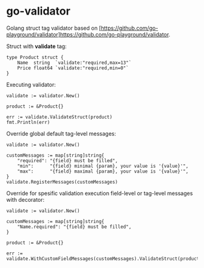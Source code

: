 # go-validator

Golang struct tag validator based on [https://github.com/go-playground/validator]https://github.com/go-playground/validator.

Struct with **validate** tag:
```
type Product struct {
	Name  string  `validate:"required,max=13"`
	Price float64 `validate:"required,min=0"`
}
```

Executing validator:
```
validate := validator.New()

product := &Product{}

err := validate.ValidateStruct(product)
fmt.Println(err)
```

Override global default tag-level messages:
```
validate := validator.New()

customMessages := map[string]string{
	"required": "{field} must be filled",
	"min":      "{field} minimal {param}, your value is '{value}'",
	"max":      "{field} maximal {param}, your value is '{value}'",
}
validate.RegisterMessages(customMessages)
```

Override for spesific validation execution field-level or tag-level messages with decorator:
```
validate := validator.New()

customMessages := map[string]string{
	"Name.required": "{field} must be filled",
}

product := &Product{}

err := validate.WithCustomFieldMessages(customMessages).ValidateStruct(product)
 ```
